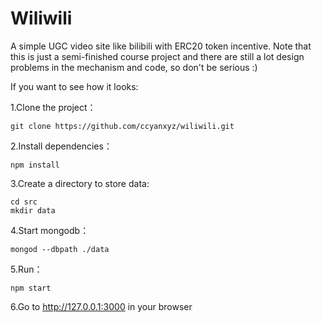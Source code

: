 # Wiliwili

A simple UGC video site like bilibili with ERC20 token incentive. Note that this is just a semi-finished course project and there are still a lot design problems in the mechanism and code, so don't be serious :)

If you want to see how it looks:

1.Clone the project：

```shell
git clone https://github.com/ccyanxyz/wiliwili.git
```

2.Install dependencies：

```shell
npm install
```

3.Create a directory to store data:

```shell
cd src
mkdir data
```

4.Start mongodb：

```shell
mongod --dbpath ./data
```

5.Run：

```shell
npm start
```

6.Go to http://127.0.0.1:3000 in your browser
